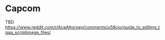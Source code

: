 Capcom
===

TBD
https://www.reddit.com/r/AceAttorney/comments/u58cjo/guide_to_editing_tgaa_scriptimage_files/